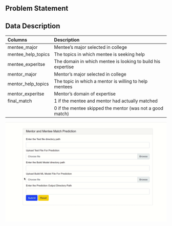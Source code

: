 ## Problem Statement

## Data Description

| Columns                      | Description                         |
|:-----------------------------|:-----------------------------------------------------------------|
| mentee_major                 | Mentee’s major selected in college                               |
| mentee_help_topics           | The topics in which mentee is seeking help                       |
| mentee_experitse             | The domain in which mentee is looking to build his expertise     |
| mentor_major                 | Mentor’s major selected in college                               |
| mentor_help_topics           | The topic in which a mentor is willing to help mentees           |
| mentor_experitse             | Mentor’s domain of expertise                                     |         
| final_match                  | 1 if the mentee and mentor had actually matched                  |
|                              |  0 if the mentee skipped the mentor (was not a good match)       |


![PyWebIO Application](https://github.com/ashish-kamboj/NLP/blob/master/mentor-mentee-match-prediction/images/pywebio_application.gif)
